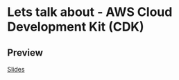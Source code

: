 # Lets talk about - AWS Cloud Development Kit (CDK)

## Preview

[Slides](https://cdk.lets-talk-about.tamino.dev)
